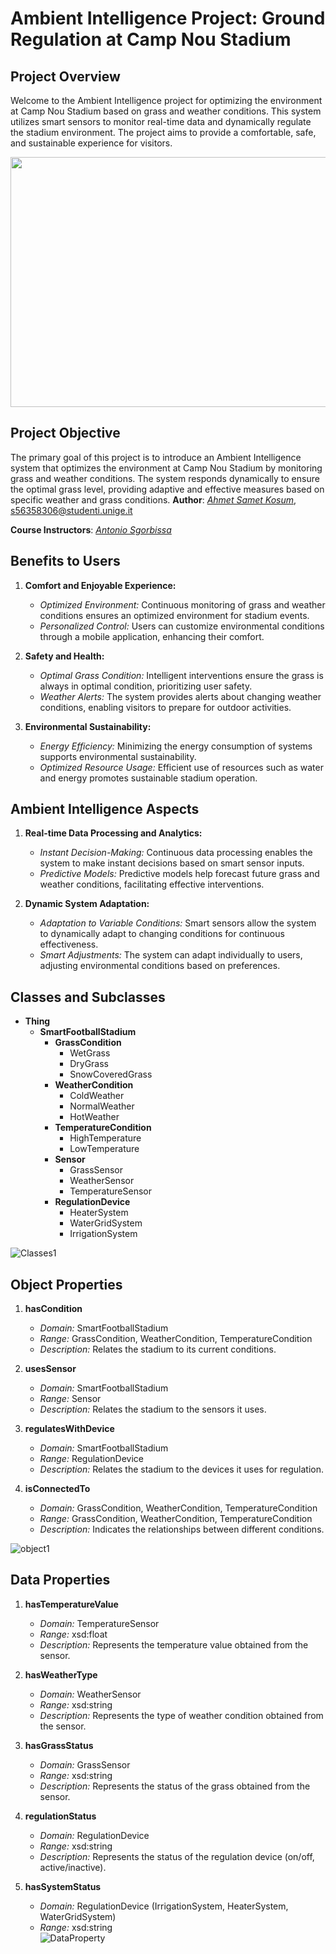 # Ambient Intelligence Project: Ground Regulation at Camp Nou Stadium
## Project Overview
Welcome to the Ambient Intelligence project for optimizing the environment at Camp Nou Stadium based on grass and weather conditions. This system utilizes smart sensors to monitor real-time data and dynamically regulate the stadium environment. The project aims to provide a comfortable, safe, and sustainable experience for visitors.


<img src="https://github.com/sametkosum/AmbienIntelligence_2/assets/117012520/4fee7bf9-1727-4236-a01f-892490e962f3" width="800" height="400" />

## Project Objective

The primary goal of this project is to introduce an Ambient Intelligence system that optimizes the environment at Camp Nou Stadium by monitoring grass and weather conditions. The system responds dynamically to ensure the optimal grass level, providing adaptive and effective measures based on specific weather and grass conditions.
**Author**: *[Ahmet Samet Kosum](https://github.com/sametkosum)*, [s56358306@studenti.unige.it](s5635830@studenti.unige.it)

**Course Instructors**: *[Antonio Sgorbissa](https://rubrica.unige.it/personale/UkNHWlJp)*


## Benefits to Users

1. **Comfort and Enjoyable Experience:**
   - *Optimized Environment:* Continuous monitoring of grass and weather conditions ensures an optimized environment for stadium events.
   - *Personalized Control:* Users can customize environmental conditions through a mobile application, enhancing their comfort.

2. **Safety and Health:**
   - *Optimal Grass Condition:* Intelligent interventions ensure the grass is always in optimal condition, prioritizing user safety.
   - *Weather Alerts:* The system provides alerts about changing weather conditions, enabling visitors to prepare for outdoor activities.

3. **Environmental Sustainability:**
   - *Energy Efficiency:* Minimizing the energy consumption of systems supports environmental sustainability.
   - *Optimized Resource Usage:* Efficient use of resources such as water and energy promotes sustainable stadium operation.

## Ambient Intelligence Aspects

1. **Real-time Data Processing and Analytics:**
   - *Instant Decision-Making:* Continuous data processing enables the system to make instant decisions based on smart sensor inputs.
   - *Predictive Models:* Predictive models help forecast future grass and weather conditions, facilitating effective interventions.

2. **Dynamic System Adaptation:**
   - *Adaptation to Variable Conditions:* Smart sensors allow the system to dynamically adapt to changing conditions for continuous effectiveness.
   - *Smart Adjustments:* The system can adapt individually to users, adjusting environmental conditions based on preferences.

## Classes and Subclasses

- **Thing**
  - **SmartFootballStadium**
    - **GrassCondition**
      - WetGrass
      - DryGrass
      - SnowCoveredGrass
    - **WeatherCondition**
      - ColdWeather
      - NormalWeather
      - HotWeather
    - **TemperatureCondition**
      - HighTemperature
      - LowTemperature
    - **Sensor**
      - GrassSensor
      - WeatherSensor
      - TemperatureSensor
    - **RegulationDevice**
      - HeaterSystem
      - WaterGridSystem
      - IrrigationSystem


![Classes1](https://github.com/sametkosum/AmbienIntelligence_2/assets/117012520/0c5620bf-4513-4aff-b3c1-87371c5212d1)
## Object Properties

1. **hasCondition**
   - *Domain:* SmartFootballStadium
   - *Range:* GrassCondition, WeatherCondition, TemperatureCondition
   - *Description:* Relates the stadium to its current conditions.

2. **usesSensor**
   - *Domain:* SmartFootballStadium
   - *Range:* Sensor
   - *Description:* Relates the stadium to the sensors it uses.

3. **regulatesWithDevice**
   - *Domain:* SmartFootballStadium
   - *Range:* RegulationDevice
   - *Description:* Relates the stadium to the devices it uses for regulation.

4. **isConnectedTo**
   - *Domain:* GrassCondition, WeatherCondition, TemperatureCondition
   - *Range:* GrassCondition, WeatherCondition, TemperatureCondition
   - *Description:* Indicates the relationships between different conditions.

![object1](https://github.com/sametkosum/AmbienIntelligence_2/assets/117012520/02d82d88-1ad2-4760-87f0-44e01427e012)


## Data Properties

1. **hasTemperatureValue**
   - *Domain:* TemperatureSensor
   - *Range:* xsd:float
   - *Description:* Represents the temperature value obtained from the sensor.

2. **hasWeatherType**
   - *Domain:* WeatherSensor
   - *Range:* xsd:string
   - *Description:* Represents the type of weather condition obtained from the sensor.

3. **hasGrassStatus**
   - *Domain:* GrassSensor
   - *Range:* xsd:string
   - *Description:* Represents the status of the grass obtained from the sensor.

4. **regulationStatus**
   - *Domain:* RegulationDevice
   - *Range:* xsd:string
   - *Description:* Represents the status of the regulation device (on/off, active/inactive).

5. **hasSystemStatus**
   - *Domain:* RegulationDevice (IrrigationSystem, HeaterSystem, WaterGridSystem)
   - *Range:* xsd:string    
![DataProperty](https://github.com/sametkosum/AmbienIntelligence_2/assets/117012520/15cb1550-c6b1-463c-8ba1-d6d62a8a17d1)
